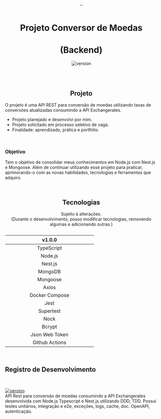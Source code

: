 <div align="center">
<a href="#projeto" target="_blank">
    <img align="center" src="https://img.shields.io/badge/-Projeto-05122A?style=flat&logo=Projeto" alt=""/>
  </a>
  <a href="#tecnologias">
     <img align="center" src="https://img.shields.io/badge/-Tecnologias-05122A?style=flat&logo=Tecnologias" alt=""/>
  </a>  
     <a href="#registro-de-desenvolvimento">
     <img align="center" src="https://img.shields.io/badge/-Registro%20de%20Desenvolvimento-05122A?style=flat&logo=Tecnologias" alt=""/>
     </a>
</div>

<br>

<div align="center">

# Projeto Conversor de Moedas


# (Backend)
![version](https://img.shields.io/badge/version-1.0.0-white)


</div>

<br><br>

<div align="center">

## Projeto

</div>

O projeto é uma API REST para conversão de moedas utilizando taxas de conversões atualizadas consumindo a API Exchangerates.

- Projeto planejado e desenvolvi por mim. 
- Projeto solicitado em processo seletivo de vaga.
- Finalidade: aprendizado, prática e portfólio.

<br>

### Objetivo 

Tem o objetivo de consolidar meus conhecimentos em Node.js com Nest.js e Mongoose. Além de continuar utilizando esse projeto para praticar, aprimorando-o com as novas habilidades, tecnologias e ferramentas que adquiro.

<br>

<div align="center">

## Tecnologias


Sujeito à alterações. <br>
(Durante o desenvolvimento, posso modificar tecnologias, removendo algumas e adicionando outras.)


</div>

<table width="300px" align="center">
      <caption> 
      </caption>	         
       <thead>                      
               <th width="50%px" style="text-align:center" colspan="1">v1.0.0</th>                                 
       </thead>
       <tbody align="center">          
           <tr>                           
                <td colspan="1">TypeScript</th>
           </tr>
           <tr>           
                 <td colspan="1">Node.js</th>                            
           </tr>           
            <tr>             
                 <td colspan="1">Nest.js</th>         
           </tr>           
            <tr>             
                 <td colspan="1">MongoDB</th>     
           </tr>           
            <tr>             
                 <td colspan="1">Mongoose</th>   
              </tr>
            <tr>             
                 <td colspan="1">Axios</th>   
            </tr>  
            <tr>             
                 <td colspan="1">Docker Compose</th>   
            </tr> 
            <tr>             
                 <td colspan="1">Jest</th>  
            </tr>  
            <tr>             
                 <td colspan="1">Supertest</th>  
            </tr>  
            <tr>             
                 <td colspan="1">Nock</th>   
            </tr>
            <tr>             
                 <td colspan="1">Bcrypt</th>   
            </tr>  
            <tr>             
                 <td colspan="1">Json Web Token</th>   
            </tr>  
            <tr>             
                 <td colspan="1">Github Actions</th>   
            </tr>              
       </tbody>
</table>

<br>

## Registro de Desenvolvimento

<!-- - Link para o código da versão nas badges. -->

<br>

<a href="" title="">![version](https://img.shields.io/badge/version-1.0.0-white)</a> 
<br>
API Rest para conversão de moedas consumindo a API Exchangerates desenvolvida com Node.js Typescript e Nest.js utilizando DDD, TDD. Possui testes unitários, integração e e2e, exceções, logs, cache, doc. OpenAPI, autenticação.
<br>







